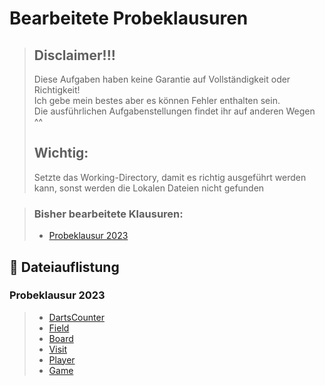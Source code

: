 # Bearbeitete Probeklausuren

> ## Disclaimer!!!
> Diese Aufgaben haben keine Garantie auf Vollständigkeit oder Richtigkeit! <br>
> Ich gebe mein bestes aber es können Fehler enthalten sein. <br>
> Die ausführlichen Aufgabenstellungen findet ihr auf anderen Wegen ^^
> ## Wichtig: 
> Setzte das Working-Directory, damit es richtig ausgeführt werden kann, sonst werden die Lokalen Dateien nicht gefunden

> ### Bisher bearbeitete Klausuren:
> - [Probeklausur 2023](#content_01)

## 📗 Dateiauflistung <a name="content"></a>

### Probeklausur 2023 <a name="content_01"></a>
> - [DartsCounter](mock_exam_2023/DartsCounter.java)
> - [Field](mock_exam_2023/Field.java)
> - [Board](mock_exam_2023/Board.java)
> - [Visit](mock_exam_2023/Visit.java)
> - [Player](mock_exam_2023/Player.java)
> - [Game](mock_exam_2023/Game.java)
